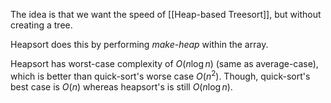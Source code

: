 The idea is that we want the speed of [[Heap-based Treesort]], but without creating a tree.

Heapsort does this by performing *make-heap* within the array.

Heapsort has worst-case complexity of $O(n\log n)$ (same as average-case), which is better than quick-sort's worse case $O(n^2)$. 
Though, quick-sort's best case is $O(n)$ whereas heapsort's is still $O(n\log n)$.